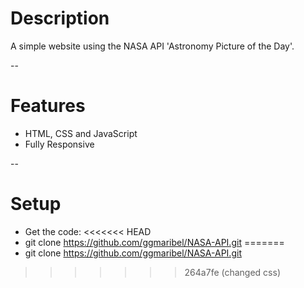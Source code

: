 # Description

A simple website using the NASA API 'Astronomy Picture of the Day'.


--

# Features

- HTML, CSS and JavaScript
- Fully Responsive


--

# Setup

- Get the code:
<<<<<<< HEAD
- git clone https://github.com/ggmaribel/NASA-API.git
=======
- git clone https://github.com/ggmaribel/NASA-API.git
>>>>>>> 264a7fe (changed css)
